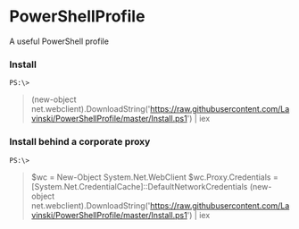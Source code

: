 PowerShellProfile
=================

A useful PowerShell profile

### Install

	PS:\> 

> (new-object net.webclient).DownloadString('https://raw.githubusercontent.com/Lavinski/PowerShellProfile/master/Install.ps1') | iex

### Install behind a corporate proxy

	PS:\>

> $wc = New-Object System.Net.WebClient
> $wc.Proxy.Credentials = [System.Net.CredentialCache]::DefaultNetworkCredentials
> (new-object net.webclient).DownloadString('https://raw.githubusercontent.com/Lavinski/PowerShellProfile/master/Install.ps1') | iex
